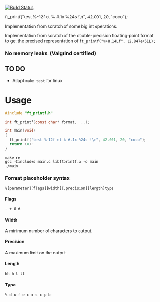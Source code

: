 [![Build Status](https://travis-ci.org/hugohow/ft_printf.svg?branch=master)](https://travis-ci.org/hugohow/ft_printf)

ft_printf("test %-12f et % #.1x %24s !\n", 42.001, 20, "coco");

Implementation from scratch of some big int operations.

Implementation from scratch of the double-precision floating-point format to get the precised representation of 
`ft_printf("%+8.14Lf", 12.847e451L);`

### No memory leaks. (Valgrind certified)

## TO DO

- Adapt `make test` for linux

# Usage

``` C
#include "ft_printf.h"

int ft_printf(const char* format, ...);

int main(void)
{
  ft_printf("test %-12f et % #.1x %24s !\n", 42.001, 20, "coco");
  return (0);
}
```

```
make re
gcc -Iincludes main.c libftprintf.a -o main
./main
```

### Format placeholder syntax

```
%[parameter][flags][width][.precision][length]type
```

#### Flags

`- + 0 #`

#### Width

A minimum number of characters to output.

#### Precision

A maximum limit on the output.

#### Length

`hh h l ll`

#### Type

`% d u f e c o s c p b`
